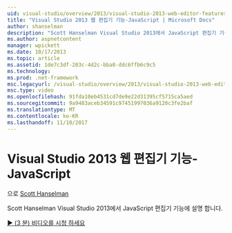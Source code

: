 ```yaml
---
uid: visual-studio/overview/2013/visual-studio-2013-web-editor-features-javascript
title: "Visual Studio 2013 웹 편집기 기능-JavaScript | Microsoft Docs"
author: shanselman
description: "Scott Hanselman Visual Studio 2013에서 JavaScript 편집기 기능에 설명 합니다."
ms.author: aspnetcontent
manager: wpickett
ms.date: 10/17/2013
ms.topic: article
ms.assetid: 1de7c3df-203c-4d2c-bba0-ddc6ffb6c9c5
ms.technology: 
ms.prod: .net-framework
msc.legacyurl: /visual-studio/overview/2013/visual-studio-2013-web-editor-features-javascript
msc.type: video
ms.openlocfilehash: 91fda10eb4531cd7de9e22d31395cf5715ca5aed
ms.sourcegitcommit: 9a9483aceb34591c97451997036a9120c3fe2baf
ms.translationtype: MT
ms.contentlocale: ko-KR
ms.lasthandoff: 11/10/2017
---
```

<a name="visual-studio-2013-web-editor-features---javascript"></a>Visual Studio 2013 웹 편집기 기능-JavaScript
====================
으로 [Scott Hanselman](https://github.com/shanselman)

Scott Hanselman Visual Studio 2013에서 JavaScript 편집기 기능에 설명 합니다.

[&#9654; (3 분) 비디오를 시청 하세요](https://channel9.msdn.com/Blogs/ASP-NET-Site-Videos/visual-studio-2013-web-editor-features-javascript)
